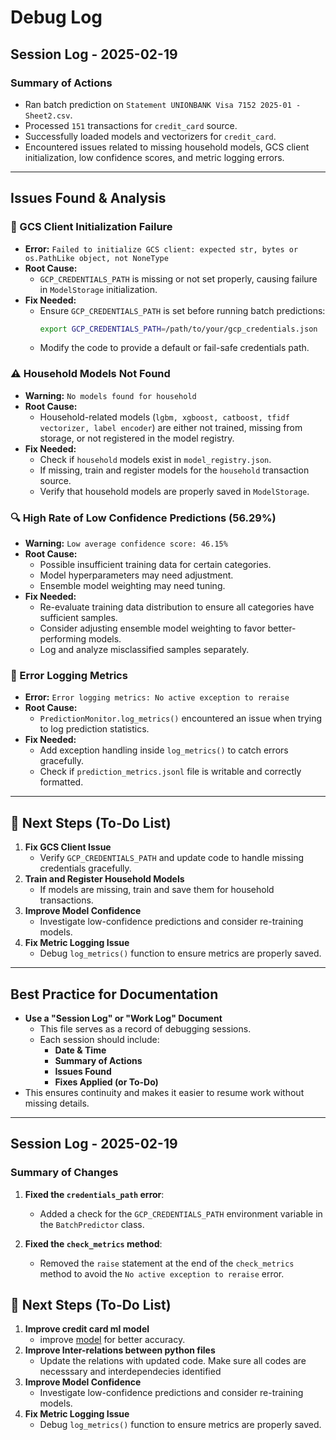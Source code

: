 # Debug Log

## **Session Log - 2025-02-19**

### **Summary of Actions**
- Ran batch prediction on `Statement UNIONBANK Visa 7152 2025-01 - Sheet2.csv`.
- Processed `151` transactions for `credit_card` source.
- Successfully loaded models and vectorizers for `credit_card`.
- Encountered issues related to missing household models, GCS client initialization, low confidence scores, and metric logging errors.

---

## **Issues Found & Analysis**

### **🚨 GCS Client Initialization Failure**
- **Error:** `Failed to initialize GCS client: expected str, bytes or os.PathLike object, not NoneType`
- **Root Cause:**
  - `GCP_CREDENTIALS_PATH` is missing or not set properly, causing failure in `ModelStorage` initialization.
- **Fix Needed:**
  - Ensure `GCP_CREDENTIALS_PATH` is set before running batch predictions:
    ```bash
    export GCP_CREDENTIALS_PATH=/path/to/your/gcp_credentials.json
    ```
  - Modify the code to provide a default or fail-safe credentials path.

### **⚠️ Household Models Not Found**
- **Warning:** `No models found for household`
- **Root Cause:**
  - Household-related models (`lgbm, xgboost, catboost, tfidf vectorizer, label encoder`) are either not trained, missing from storage, or not registered in the model registry.
- **Fix Needed:**
  - Check if `household` models exist in `model_registry.json`.
  - If missing, train and register models for the `household` transaction source.
  - Verify that household models are properly saved in `ModelStorage`.

### **🔍 High Rate of Low Confidence Predictions (56.29%)**
- **Warning:** `Low average confidence score: 46.15%`
- **Root Cause:**
  - Possible insufficient training data for certain categories.
  - Model hyperparameters may need adjustment.
  - Ensemble model weighting may need tuning.
- **Fix Needed:**
  - Re-evaluate training data distribution to ensure all categories have sufficient samples.
  - Consider adjusting ensemble model weighting to favor better-performing models.
  - Log and analyze misclassified samples separately.

### **🛑 Error Logging Metrics**
- **Error:** `Error logging metrics: No active exception to reraise`
- **Root Cause:**
  - `PredictionMonitor.log_metrics()` encountered an issue when trying to log prediction statistics.
- **Fix Needed:**
  - Add exception handling inside `log_metrics()` to catch errors gracefully.
  - Check if `prediction_metrics.jsonl` file is writable and correctly formatted.

---

## **📌 Next Steps (To-Do List)**

1. **Fix GCS Client Issue**
   - Verify `GCP_CREDENTIALS_PATH` and update code to handle missing credentials gracefully.
2. **Train and Register Household Models**
   - If models are missing, train and save them for household transactions.
3. **Improve Model Confidence**
   - Investigate low-confidence predictions and consider re-training models.
4. **Fix Metric Logging Issue**
   - Debug `log_metrics()` function to ensure metrics are properly saved.

---

## **Best Practice for Documentation**
- **Use a "Session Log" or "Work Log" Document**
  - This file serves as a record of debugging sessions.
  - Each session should include:
    - **Date & Time**
    - **Summary of Actions**
    - **Issues Found**
    - **Fixes Applied (or To-Do)**
- This ensures continuity and makes it easier to resume work without missing details.

---

## **Session Log - 2025-02-19**

### **Summary of Changes**

1. **Fixed the `credentials_path` error**:
   - Added a check for the `GCP_CREDENTIALS_PATH` environment variable in the `BatchPredictor` class.

2. **Fixed the `check_metrics` method**:
   - Removed the `raise` statement at the end of the `check_metrics` method to avoid the `No active exception to reraise` error.

## **📌 Next Steps (To-Do List)**

1. **Improve credit card ml model**
   - improve [model](../src/auto_model_ensemble.py) for better accuracy.
2. **Improve Inter-relations between python files**
   - Update the relations with updated code. Make sure all codes are necesssary and interdependecies identified
3. **Improve Model Confidence**
   - Investigate low-confidence predictions and consider re-training models.
4. **Fix Metric Logging Issue**
   - Debug `log_metrics()` function to ensure metrics are properly saved.